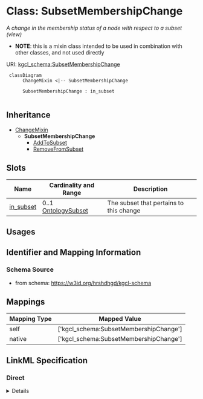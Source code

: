 # Class: SubsetMembershipChange
_A change in the membership status of a node with respect to a subset (view)_




* __NOTE__: this is a mixin class intended to be used in combination with other classes, and not used directly


URI: [kgcl_schema:SubsetMembershipChange](https://w3id.org/kgcl-schema/SubsetMembershipChange)




```mermaid
 classDiagram
      ChangeMixin <|-- SubsetMembershipChange
      
      SubsetMembershipChange : in_subset
      

```





## Inheritance
* [ChangeMixin](ChangeMixin.md)
    * **SubsetMembershipChange**
        * [AddToSubset](AddToSubset.md)
        * [RemoveFromSubset](RemoveFromSubset.md)



## Slots

| Name | Cardinality and Range  | Description  |
| ---  | ---  | --- |
| [in_subset](in_subset.md) | 0..1 <br/> [OntologySubset](OntologySubset.md)  | The subset that pertains to this change  |


## Usages



## Identifier and Mapping Information







### Schema Source


* from schema: https://w3id.org/hrshdhgd/kgcl-schema







## Mappings

| Mapping Type | Mapped Value |
| ---  | ---  |
| self | ['kgcl_schema:SubsetMembershipChange'] |
| native | ['kgcl_schema:SubsetMembershipChange'] |


## LinkML Specification

<!-- TODO: investigate https://stackoverflow.com/questions/37606292/how-to-create-tabbed-code-blocks-in-mkdocs-or-sphinx -->

### Direct

<details>
```yaml
name: subset membership change
description: A change in the membership status of a node with respect to a subset
  (view)
from_schema: https://w3id.org/hrshdhgd/kgcl-schema
rank: 1000
is_a: change mixin
mixin: true
slots:
- in subset

```
</details>

### Induced

<details>
```yaml
name: subset membership change
description: A change in the membership status of a node with respect to a subset
  (view)
from_schema: https://w3id.org/hrshdhgd/kgcl-schema
rank: 1000
is_a: change mixin
mixin: true
attributes:
  in subset:
    name: in subset
    description: The subset that pertains to this change
    from_schema: https://w3id.org/hrshdhgd/kgcl-schema
    rank: 1000
    alias: in_subset
    owner: subset membership change
    domain_of:
    - subset membership change
    range: ontology subset

```
</details>